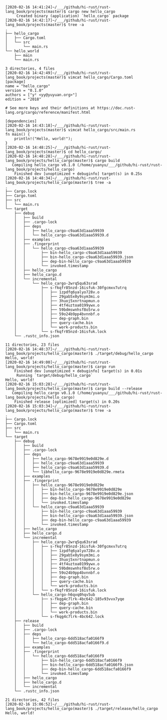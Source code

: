 
    [2020-02-16 14:41:24]~/___/github/hi-rust/rust-lang_book/projects(master)$ cargo new hello_cargo
         Created binary (application) `hello_cargo` package
    [2020-02-16 14:42:17]~/___/github/hi-rust/rust-lang_book/projects(master)$ tree -a
    .
    ├── hello_cargo
    │   ├── Cargo.toml
    │   └── src
    │       └── main.rs
    └── hello_world
        ├── main
        └── main.rs

    3 directories, 4 files
    [2020-02-16 14:42:49]~/___/github/hi-rust/rust-lang_book/projects(master)$ vimcat hello_cargo/Cargo.toml
    [package]
    name = "hello_cargo"
    version = "0.1.0"
    authors = ["y² <yy@yuyuan.org>"]
    edition = "2018"

    # See more keys and their definitions at https://doc.rust-lang.org/cargo/reference/manifest.html

    [dependencies]
    [2020-02-16 14:43:18]~/___/github/hi-rust/rust-lang_book/projects(master)$ vimcat hello_cargo/src/main.rs
    fn main() {
        println!("Hello, world!");
    }
    [2020-02-16 14:48:25]~/___/github/hi-rust/rust-lang_book/projects(master)$ cd hello_cargo/
    [2020-02-16 14:48:28]~/___/github/hi-rust/rust-lang_book/projects/hello_cargo(master)$ cargo build
       Compiling hello_cargo v0.1.0 (/home/yuanyu/___/github/hi-rust/rust-lang_book/projects/hello_cargo)
        Finished dev [unoptimized + debuginfo] target(s) in 0.25s
    [2020-02-16 14:48:34]~/___/github/hi-rust/rust-lang_book/projects/hello_cargo(master)$ tree -a
    .
    ├── Cargo.lock
    ├── Cargo.toml
    ├── src
    │   └── main.rs
    └── target
        ├── debug
        │   ├── build
        │   ├── .cargo-lock
        │   ├── deps
        │   │   ├── hello_cargo-c9aa63d1aaa59939
        │   │   └── hello_cargo-c9aa63d1aaa59939.d
        │   ├── examples
        │   ├── .fingerprint
        │   │   └── hello_cargo-c9aa63d1aaa59939
        │   │       ├── bin-hello_cargo-c9aa63d1aaa59939
        │   │       ├── bin-hello_cargo-c9aa63d1aaa59939.json
        │   │       ├── dep-bin-hello_cargo-c9aa63d1aaa59939
        │   │       └── invoked.timestamp
        │   ├── hello_cargo
        │   ├── hello_cargo.d
        │   └── incremental
        │       └── hello_cargo-2wrq5qu63srad
        │           ├── s-fkqfr85nzd-16isfuk-30fgcmxv7utrq
        │           │   ├── 1zpdfq6yalyo728v.o
        │           │   ├── 29gab5x0y9sym3mi.o
        │           │   ├── 3huoj5xnrtnapmun.o
        │           │   ├── 4tf4uztoa0199ywx.o
        │           │   ├── 59bdmswnhsf8o5rw.o
        │           │   ├── 59o24b9pp4bvnnbf.o
        │           │   ├── dep-graph.bin
        │           │   ├── query-cache.bin
        │           │   └── work-products.bin
        │           └── s-fkqfr85nzd-16isfuk.lock
        └── .rustc_info.json

    11 directories, 23 files
    [2020-02-16 14:48:37]~/___/github/hi-rust/rust-lang_book/projects/hello_cargo(master)$ ./target/debug/hello_cargo
    Hello, world!
    [2020-02-16 14:49:00]~/___/github/hi-rust/rust-lang_book/projects/hello_cargo(master)$ cargo run
        Finished dev [unoptimized + debuginfo] target(s) in 0.01s
         Running `target/debug/hello_cargo`
    Hello, world!
    [2020-02-16 15:03:28]~/___/github/hi-rust/rust-lang_book/projects/hello_cargo(master)$ cargo build --release
       Compiling hello_cargo v0.1.0 (/home/yuanyu/___/github/hi-rust/rust-lang_book/projects/hello_cargo)
        Finished release [optimized] target(s) in 0.20s
    [2020-02-16 15:03:34]~/___/github/hi-rust/rust-lang_book/projects/hello_cargo(master)$ tree -a
    .
    ├── Cargo.lock
    ├── Cargo.toml
    ├── src
    │   └── main.rs
    └── target
        ├── debug
        │   ├── build
        │   ├── .cargo-lock
        │   ├── deps
        │   │   ├── hello_cargo-9678e9919e0d829e.d
        │   │   ├── hello_cargo-c9aa63d1aaa59939
        │   │   ├── hello_cargo-c9aa63d1aaa59939.d
        │   │   └── libhello_cargo-9678e9919e0d829e.rmeta
        │   ├── examples
        │   ├── .fingerprint
        │   │   ├── hello_cargo-9678e9919e0d829e
        │   │   │   ├── bin-hello_cargo-9678e9919e0d829e
        │   │   │   ├── bin-hello_cargo-9678e9919e0d829e.json
        │   │   │   ├── dep-bin-hello_cargo-9678e9919e0d829e
        │   │   │   └── invoked.timestamp
        │   │   └── hello_cargo-c9aa63d1aaa59939
        │   │       ├── bin-hello_cargo-c9aa63d1aaa59939
        │   │       ├── bin-hello_cargo-c9aa63d1aaa59939.json
        │   │       ├── dep-bin-hello_cargo-c9aa63d1aaa59939
        │   │       └── invoked.timestamp
        │   ├── hello_cargo
        │   ├── hello_cargo.d
        │   └── incremental
        │       ├── hello_cargo-2wrq5qu63srad
        │       │   ├── s-fkqfr85nzd-16isfuk-30fgcmxv7utrq
        │       │   │   ├── 1zpdfq6yalyo728v.o
        │       │   │   ├── 29gab5x0y9sym3mi.o
        │       │   │   ├── 3huoj5xnrtnapmun.o
        │       │   │   ├── 4tf4uztoa0199ywx.o
        │       │   │   ├── 59bdmswnhsf8o5rw.o
        │       │   │   ├── 59o24b9pp4bvnnbf.o
        │       │   │   ├── dep-graph.bin
        │       │   │   ├── query-cache.bin
        │       │   │   └── work-products.bin
        │       │   └── s-fkqfr85nzd-16isfuk.lock
        │       └── hello_cargo-h6qvq0hqv5ub
        │           ├── s-fkqg4c7lrk-4bc642-185v93vvx7yqe
        │           │   ├── dep-graph.bin
        │           │   ├── query-cache.bin
        │           │   └── work-products.bin
        │           └── s-fkqg4c7lrk-4bc642.lock
        ├── release
        │   ├── build
        │   ├── .cargo-lock
        │   ├── deps
        │   │   ├── hello_cargo-6dd518acfa0166f9
        │   │   └── hello_cargo-6dd518acfa0166f9.d
        │   ├── examples
        │   ├── .fingerprint
        │   │   └── hello_cargo-6dd518acfa0166f9
        │   │       ├── bin-hello_cargo-6dd518acfa0166f9
        │   │       ├── bin-hello_cargo-6dd518acfa0166f9.json
        │   │       ├── dep-bin-hello_cargo-6dd518acfa0166f9
        │   │       └── invoked.timestamp
        │   ├── hello_cargo
        │   ├── hello_cargo.d
        │   └── incremental
        └── .rustc_info.json
    
    21 directories, 42 files
    [2020-02-16 15:06:52]~/___/github/hi-rust/rust-lang_book/projects/hello_cargo(master)$ ./target/release/hello_cargo 
    Hello, world!

